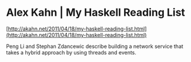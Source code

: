 <!--
id: 4721204670
link: http://tumblr.atmos.org/post/4721204670/alex-kahn-my-haskell-reading-list
slug: alex-kahn-my-haskell-reading-list
date: Mon Apr 18 2011 09:50:29 GMT-0700 (PDT)
publish: 2011-04-018
tags: 
title: Alex Kahn | My Haskell Reading List
-->


Alex Kahn | My Haskell Reading List
===================================

[http://akahn.net/2011/04/18/my-haskell-reading-list.html](http://akahn.net/2011/04/18/my-haskell-reading-list.html)

Peng Li and Stephan Zdancewic describe building a network service that
takes a hybrid approach by using threads and events.

